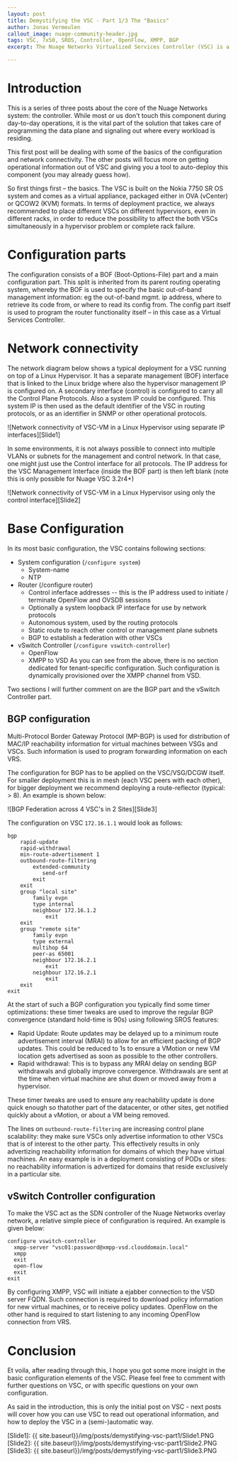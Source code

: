 ```yaml
---
layout: post
title: Demystifying the VSC - Part 1/3 The "Basics"
author: Jonas Vermeulen
callout_image: nuage-community-header.jpg
tags: VSC, 7x50, SROS, Controller, OpenFlow, XMPP, BGP
excerpt: The Nuage Networks Virtualized Services Controller (VSC) is a vital part of the Nuage solution that takes care of programming the data plane and advertizes the network loacation of each workload. This is a first post elaborating on the basics of the configuration and network connectivity.

---
```

# Introduction

This is a series of three posts about the core of the Nuage Networks system: the controller. While most or us don't touch this component during day-to-day operations, it is the vital part of the solution that takes care of programming the data plane and signaling out where every workload is residing.

This first post will be dealing with some of the basics of the configuration and network connectivity. The other posts will focus more on getting operational information out of VSC and giving you a tool to auto-deploy this component (you may already guess how).
 
So first things first – the basics. The VSC is built on the Nokia 7750 SR OS system and comes as a virtual appliance, packaged either in OVA (vCenter) or QCOW2 (KVM) formats. In terms of deployment practice, we always recommended to place different VSCs on different hypervisors, even in different racks, in order to reduce the possibility to affect the both VSCs simultaneously in a hypervisor problem or complete rack failure.

# Configuration parts
The configuration consists of a BOF (Boot-Options-File) part and a main configuration part. This split is inherited from its parent routing operating system, whereby the BOF is used to specify the basic out-of-band management information: eg the out-of-band mgmt. ip address, where to retrieve its code from, or where to read its config from. The config part itself is used to program the router functionality itself – in this case as a Virtual Services Controller.

# Network connectivity
The network diagram below shows a typical deployment for a VSC running on top of a Linux Hypervisor. It has a separate management (BOF) interface that is linked to the Linux bridge where also the hypervisor management IP is configured on. A secondary interface (control) is configured to carry all the Control Plane Protocols. Also a system IP could be configured. This system IP is then used as the default identifier of the VSC in routing protocols, or as an identifier in SNMP or other operational protocols.
 
![Network connectivity of VSC-VM in a Linux Hypervisor using separate IP interfaces][Slide1]

In some environments, it is not always possible to connect into multiple VLANs or subnets for the management and control network. In that case, one might just use the Control interface for all protocols. The IP address for the VSC Management Interface (inside the BOF part) is then left blank (note this is only possible for Nuage VSC 3.2r4+)

![Network connectivity of VSC-VM in a Linux Hypervisor using only the control interface][Slide2]
 
 
# Base Configuration
In its most basic configuration, the VSC contains following sections:

* System configuration (`/configure system`)
  * System-name
  * NTP
* Router (/configure router)
  * Control inferface addresses  -- this is the IP address used to initiate / terminate OpenFlow and OVSDB sessions
  * Optionally a system loopback IP interface for use by network protocols
  * Autonomous system, used by the routing protocols
  * Static route to reach other control or management plane subnets
  * BGP to establish a federation with other VSCs
* vSwitch Controller (`/configure vswitch-controller`)
  * OpenFlow
  * XMPP to VSD
As you can see from the above, there is no section dedicated for tenant-specific configuration. Such configuration is dynamically provisioned over the XMPP channel from VSD.

Two sections I will further comment on are the BGP part and the vSwitch Controller part. 

## BGP configuration
Multi-Protocol Border Gateway Protocol (MP-BGP) is used for distribution of MAC/IP reachability information for virtual machines between VSGs and VSCs. Such information is used to program forwarding information on each VRS. 

The configuration for BGP has to be applied on the VSC/VSG/DCGW itself. For smaller deployment this is in mesh (each VSC peers with each other), for bigger deployment we recommend deploying a route-reflector (typical: &gt; 8). An example is shown below:

![BGP Federation across 4 VSC's in 2 Sites][Slide3]


The configuration on VSC `172.16.1.1` would look as follows:

    bgp
        rapid-update
        rapid-withdrawal
        min-route-advertisement 1
        outbound-route-filtering
            extended-community
               send-orf
            exit
        exit
        group "local site"
            family evpn
            type internal
            neighbour 172.16.1.2
                exit
        exit
        group "remote site"
            family evpn
            type external
            multihop 64
            peer-as 65001
            neighbour 172.16.2.1
                exit
            neighbour 172.16.2.1
                exit
        exit
    exit 

At the start of such a BGP configuration you typically find some timer optimizations: these timer tweaks are used to improve the regular BGP convergence (standard hold-time is 90s) using following SROS features:

* Rapid Update: Route updates may be delayed up to a minimum route advertisement interval (MRAI) to allow for an efficient packing of BGP updates. This could be reduced to 1s to ensure a VMotion or new VM location gets advertised as soon as possible to the other controllers.
* Rapid withdrawal: This is to bypass any MRAI delay on sending BGP withdrawals and globally improve convergence. Withdrawals are sent at the time when virtual machine are shut down or moved away from a hypervisor.

These timer tweaks are used to ensure any reachability update is done quick enough so thatother part of the datacenter, or other sites, get notified quickly about a vMotion, or about a VM being removed.

The lines on `outbound-route-filtering` are increasing control plane scalability: they make sure VSCs only advertise information to other VSCs that is of interest to the other party. This effectively results in only advertizing reachability information for domains of which they have virtual machines. An easy example is in a deployment consisting of PODs or sites: no reachability information is advertized for domains that reside exclusively in a particular site.
 
## vSwitch Controller configuration
To make the VSC act as the SDN controller of the Nuage Networks overlay network, a relative simple piece of configuration is required. An example is given below:

    configure vswitch-controller
      xmpp-server "vsc01:password@xmpp-vsd.clouddomain.local"
      xmpp
      exit
      open-flow
      exit
    exit


By configuring XMPP, VSC will initiate a ejabber connection to the VSD server FQDN. Such connection is required to download policy information for new virtual machines, or to receive policy updates. OpenFlow on the other hand is required to start listening to any incoming OpenFlow connection from VRS. 

# Conclusion
Et voila, after reading through this, I hope you got some more insight in the basic configuration elements of the VSC. Please feel free to comment with further questions on VSC, or with specific questions on your own configuration. 

As said in the introduction, this is only the initial post on VSC - next posts will cover how you can use VSC to read out operational information, and how to deploy the VSC in a (semi-)automatic way.



[Slide1]: {{ site.baseurl}}/img/posts/demystifying-vsc-part1/Slide1.PNG
[Slide2]: {{ site.baseurl}}/img/posts/demystifying-vsc-part1/Slide2.PNG
[Slide3]: {{ site.baseurl}}/img/posts/demystifying-vsc-part1/Slide3.PNG

